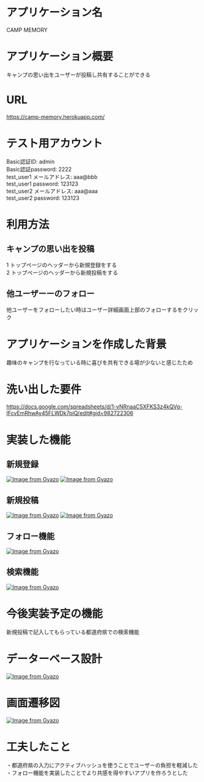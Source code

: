 # アプリケーション名
CAMP MEMORY

# アプリケーション概要
キャンプの思い出をユーザーが投稿し共有することができる

# URL
https://camp-memory.herokuapp.com/

# テスト用アカウント
Basic認証ID: admin<br>
Basic認証password: 2222<br>
test_user1 メールアドレス: aaa@bbb<br>
test_user1 password: 123123<br>
test_user2 メールアドレス: aaa@aaa<br>
test_user2 password: 123123<br>

# 利用方法
## キャンプの思い出を投稿
1 トップページのヘッダーから新規登録をする<br>
2 トップページのヘッダーから新規投稿をする

## 他ユーザーーのフォロー
他ユーザーをフォローしたい時はユーザー詳細画面上部のフォローするをクリック

# アプリケーションを作成した背景
趣味のキャンプを行なっている時に喜びを共有できる場が少ないと感じたため

# 洗い出した要件
https://docs.google.com/spreadsheets/d/1-vNRnaaC5XFKS3z4kQVg-IFcvEmRhwAy45FLWDk7piQ/edit#gid=982722306

# 実装した機能
## 新規登録
[![Image from Gyazo](https://i.gyazo.com/35c46820ea64350ce5826ddf5cbe5c81.gif)](https://gyazo.com/35c46820ea64350ce5826ddf5cbe5c81)
[![Image from Gyazo](https://i.gyazo.com/7cdad22a3d11836545930b31ac301e98.gif)](https://gyazo.com/7cdad22a3d11836545930b31ac301e98)

## 新規投稿
[![Image from Gyazo](https://i.gyazo.com/d827abdb417e90efe60451ff0de8e679.gif)](https://gyazo.com/d827abdb417e90efe60451ff0de8e679)
[![Image from Gyazo](https://i.gyazo.com/9a9f23eadf036912e7daf18fe23d40cb.gif)](https://gyazo.com/9a9f23eadf036912e7daf18fe23d40cb)

## フォロー機能
[![Image from Gyazo](https://i.gyazo.com/f68da357c21559b1ab590a81f5b14ab0.gif)](https://gyazo.com/f68da357c21559b1ab590a81f5b14ab0)

## 検索機能
[![Image from Gyazo](https://i.gyazo.com/3dea5c8f17259b7206686527636e70ca.gif)](https://gyazo.com/3dea5c8f17259b7206686527636e70ca)

# 今後実装予定の機能
新規投稿で記入してもらっている都道府県での検索機能

# データーベース設計
[![Image from Gyazo](https://i.gyazo.com/208a8ef6dd62da689f1a6827d8ac3213.png)](https://gyazo.com/208a8ef6dd62da689f1a6827d8ac3213)

# 画面遷移図
[![Image from Gyazo](https://i.gyazo.com/bbd0cc1a28a7fe7dcad262a150dc2de3.png)](https://gyazo.com/bbd0cc1a28a7fe7dcad262a150dc2de3)

# 工夫したこと
・都道府県の入力にアクティブハッシュを使うことでユーザーの負担を軽減した<br>
・フォロー機能を実装したことでより共感を得やすいアプリを作ろうとした